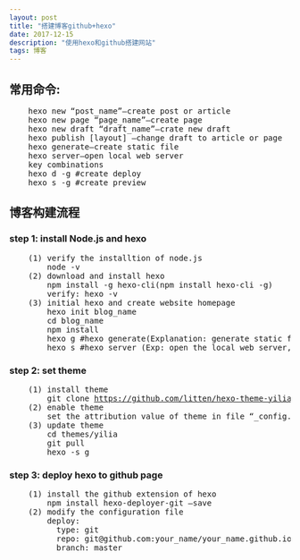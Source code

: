 ```yaml
---
layout: post
title: "搭建博客github+hexo"
date: 2017-12-15
description: "使用hexo和github搭建网站"
tags: 博客
---
```



## 常用命令:

<pre>
    hexo new “post_name”–create post or article
    hexo new page “page_name”–create page
    hexo new draft “draft_name”–crate new draft
    hexo publish [layout] –change draft to article or page
    hexo generate–create static file
    hexo server–open local web server
    key combinations
    hexo d -g #create deploy
    hexo s -g #create preview
</pre>

## 博客构建流程

### step 1: install Node.js and hexo
<pre>
    (1) verify the installtion of node.js
        node -v
    (2) download and install hexo
        npm install -g hexo-cli(npm install hexo-cli -g)
        verify: hexo -v
    (3) initial hexo and create website homepage
        hexo init blog_name
        cd blog_name
        npm install
        hexo g #hexo generate(Explanation: generate static files, create a new folder called “public”)
        hexo s #hexo server (Exp: open the local web server, preview the blog. Visit blog by <a href="http://localhost:4000" target="_blank" rel="noopener">http://localhost:4000</a>)
</pre>

### step 2: set theme
<pre>
    (1) install theme
        git clone <a href="https://github.com/litten/hexo-theme-yilia.git" target="_blank" rel="noopener">https://github.com/litten/hexo-theme-yilia.git</a> themes/yilia
    (2) enable theme
        set the attribution value of theme in file “_config.yml” as “yilia”
    (3) update theme
        cd themes/yilia
        git pull
        hexo -s g
</pre>

### step 3: deploy hexo to github page
<pre>
    (1) install the github extension of hexo
        npm install hexo-deployer-git –save
    (2) modify the configuration file
        deploy:
          type: git
          repo: git@github.com:your_name/your_name.github.io.git
          branch: master
</pre>

